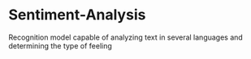 # Sentiment-Analysis
Recognition model capable of analyzing text in several languages and determining the type of feeling
